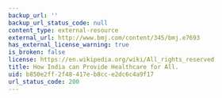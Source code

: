 ```yaml
---
backup_url: ''
backup_url_status_code: null
content_type: external-resource
external_url: http://www.bmj.com/content/345/bmj.e7693
has_external_license_warning: true
is_broken: false
license: https://en.wikipedia.org/wiki/All_rights_reserved
title: How India can Provide Healthcare for All.
uid: b850e2ff-2f48-417e-b8cc-e2dc6c4a9f17
url_status_code: 200
---
```

